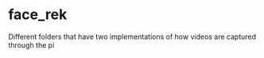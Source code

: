 # face_rek
Different folders that have two implementations of how videos are captured through the pi
